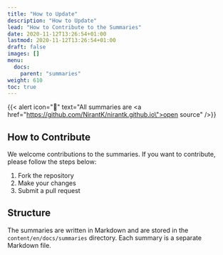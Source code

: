 ```yaml
---
title: "How to Update"
description: "How to Update"
lead: "How to Contribute to the Summaries"
date: 2020-11-12T13:26:54+01:00
lastmod: 2020-11-12T13:26:54+01:00
draft: false
images: []
menu:
  docs:
    parent: "summaries"
weight: 610
toc: true
---
```


{{< alert icon="🤩" text="All summaries are <a href=\"https://github.com/NirantK/nirantk.github.io\">open source</a>" />}}

## How to Contribute

We welcome contributions to the summaries. If you want to contribute, please follow the steps below:

1. Fork the repository
1. Make your changes
1. Submit a pull request

## Structure

The summaries are written in Markdown and are stored in the `content/en/docs/summaries` directory. Each summary is a separate Markdown file. 